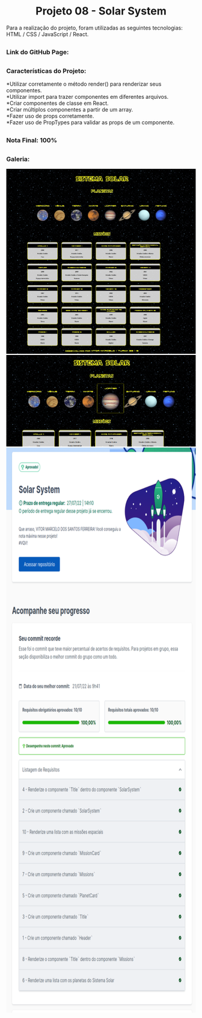 <h1 align="center">Projeto 08 - Solar System</h1>

<div>
  Para a realização do projeto, foram utilizadas as seguintes tecnologias: HTML / CSS / JavaScript / React.
</div>

##

<div>
  <h3>Link do GitHub Page:</h3> 
</div>

##

<div>
  <h3>Características do Projeto:</h3>
  *Utilizar corretamente o método render() para renderizar seus componentes.</br>
  *Utilizar import para trazer componentes em diferentes arquivos.</br>
  *Criar componentes de classe em React.</br>
  *Criar múltiplos componentes a partir de um array.</br>
  *Fazer uso de props corretamente.</br>
  *Fazer uso de PropTypes para validar as props de um componente.</br>
</div>

##

<div>
  <h3>Nota Final: 100%</h3>
</div>

##
<h3>Galeria:</h3>
<img src="https://raw.githubusercontent.com/VitorMarceloSantos/-Trybe-Projeto-08-Solar-System/main/IndexSystemSolar.png" title="Projeto - 08" alt="J"/><br/>
<img src="https://raw.githubusercontent.com/VitorMarceloSantos/-Trybe-Projeto-08-Solar-System/main/sistemSolar.png" title="Projeto - 08" alt="J"/><br/>
<img src="https://raw.githubusercontent.com/VitorMarceloSantos/-Trybe-Projeto-08-Solar-System/main/NotaSolarSystem.png" title="Projeto - 08" alt="J" width="1000" height="1500"/><br/>

##
